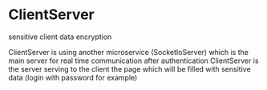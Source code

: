 # ClientServer
sensitive client data encryption

ClientServer is using another microservice (SocketIoServer) which is the main server for real time communication after authentication
ClientServer is the server serving to the client the page which will be filled with sensitive data (login with password for example)
